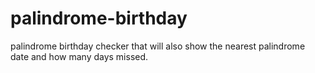# palindrome-birthday
 palindrome birthday checker that will also show the nearest palindrome date and how many days missed.
